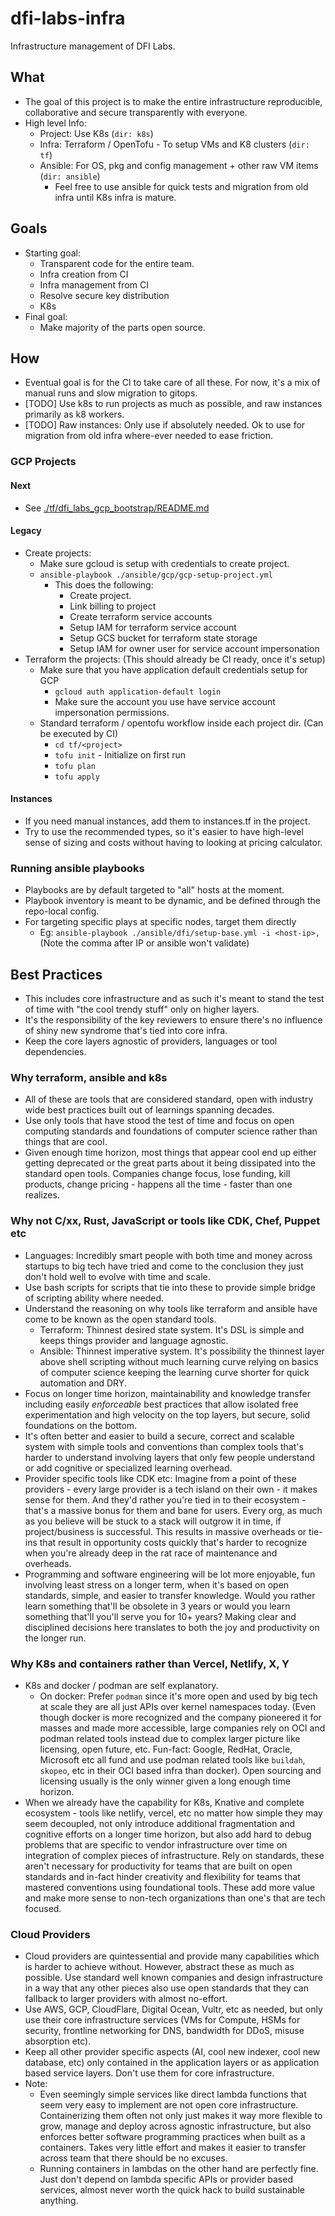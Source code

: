 # dfi-labs-infra

Infrastructure management of DFI Labs.

## What

- The goal of this project is to make the entire infrastructure reproducible, collaborative and secure transparently with everyone.
- High level Info:
  - Project: Use K8s (`dir: k8s`)
  - Infra: Terraform / OpenTofu - To setup VMs and K8 clusters (`dir: tf`)
  - Ansible:  For OS, pkg and config management + other raw VM items (`dir: ansible`)
    - Feel free to use ansible for quick tests and migration from old infra until K8s infra is mature.

## Goals

- Starting goal:
  - Transparent code for the entire team.
  - Infra creation from CI
  - Infra management from CI
  - Resolve secure key distribution
  - K8s
- Final goal:
  - Make majority of the parts open source.

## How

- Eventual goal is for the CI to take care of all these. For now, it's a mix of manual runs and slow migration to gitops.
- [TODO] Use k8s to run projects as much as possible, and raw instances primarily as  k8 workers.
- [TODO] Raw instances: Only use if absolutely needed. Ok to use for migration from old infra where-ever needed to ease friction.

### GCP Projects

#### Next

- See [./tf/dfi_labs_gcp_bootstrap/README.md](tf/dfi_labs_gcp_bootstrap/README.md)

#### Legacy

- Create projects:
  - Make sure gcloud is setup with credentials to create project.
  - `ansible-playbook ./ansible/gcp/gcp-setup-project.yml`
    - This does the following:
      - Create project.
      - Link billing to project
      - Create terraform service accounts
      - Setup IAM for terraform service account
      - Setup GCS bucket for terraform state storage
      - Setup IAM for owner user for service account impersonation
- Terraform the projects: (This should already be CI ready, once it's setup)
  - Make sure that you have application default credentials setup for GCP
    - `gcloud auth application-default login`
    - Make sure the account you use have service account impersonation permissions.
  - Standard terraform / opentofu workflow inside each project dir. (Can be executed by CI)
    - `cd tf/<project>`
    - `tofu init` - Initialize on first run
    - `tofu plan`
    - `tofu apply`

#### Instances

- If you need manual instances, add them to instances.tf in the project.
- Try to use the recommended types, so it's easier to have high-level sense of sizing and costs without having to looking at pricing calculator.

### Running ansible playbooks

- Playbooks are by default targeted to "all" hosts at the moment.
- Playbook inventory is meant to be dynamic, and be defined through the repo-local config.
- For targeting specific plays at specific nodes, target them directly
  - Eg: `ansible-playbook ./ansible/dfi/setup-base.yml -i <host-ip>,` (Note the comma after IP or ansible won't validate)

## Best Practices

- This includes core infrastructure and as such it's meant to stand the test of time with "the cool trendy stuff" only on higher layers.
- It's the responsibility of the key reviewers to ensure there's no influence of shiny new syndrome that's tied into core infra.
- Keep the core layers agnostic of providers, languages or tool dependencies.

### Why terraform, ansible and k8s

- All of these are tools that are considered standard, open with industry wide best practices built out of learnings spanning decades.
- Use only tools that have stood the test of time and focus on open computing standards and foundations of computer science rather than things that are cool.
- Given enough time horizon, most things that appear cool end up either getting deprecated or the great parts about it being dissipated into the standard open tools. Companies change focus, lose funding, kill products, change pricing - happens all the time - faster than one realizes.

### Why not C/xx, Rust, JavaScript or tools like CDK, Chef, Puppet etc

- Languages: Incredibly smart people with both time and money across startups to big tech have tried and come to the conclusion they just don't hold well to evolve with time and scale.
- Use bash scripts for scripts that tie into these to provide simple bridge of scripting ability where needed.
- Understand the reasoning on why tools like terraform and ansible have come to be known as the open standard tools.
  - Terraform: Thinnest desired state system. It's DSL is simple and keeps things provider and language agnostic.
  - Ansible: Thinnest imperative system. It's possibility the thinnest layer above shell scripting without much learning curve relying on basics of computer science keeping the learning curve shorter for quick automation and DRY.
- Focus on longer time horizon, maintainability and knowledge transfer including easily _enforceable_ best practices that allow isolated free experimentation and high velocity on the top layers, but secure, solid foundations on the bottom.
- It's often better and easier to build a secure, correct and scalable system with simple tools and conventions than complex tools that's harder to understand involving layers that only few people understand or add cognitive or specialized learning overhead.
- Provider specific tools like CDK etc: Imagine from a point of these providers - every large provider is a tech island on their own - it makes sense for them. And they'd rather you're tied in to their ecosystem - that's a massive bonus for them and bane for users. Every org, as much as you believe will be stuck to a stack will outgrow it in time, if project/business is successful. This results in massive overheads or tie-ins that result in opportunity costs quickly that's harder to recognize when you're already deep in the rat race of maintenance and overheads.
- Programming and software engineering will be lot more enjoyable, fun involving least stress on a longer term, when it's based on open standards, simple, and easier to transfer knowledge. Would you rather learn something that'll be obsolete in 3 years or would you learn something that'll you'll serve you for 10+ years? Making clear and disciplined decisions here translates to both the joy and productivity on the longer run.

### Why K8s and containers rather than Vercel, Netlify, X, Y

- K8s and docker / podman are self explanatory.
  - On docker: Prefer `podman` since it's more open and used by big tech at scale they are all just APIs over kernel namespaces today. (Even though docker is more recognized and the company  pioneered it for masses and made more accessible, large companies rely on OCI and podman related tools instead due to complex larger picture like licensing, open future, etc. Fun-fact: Google, RedHat, Oracle, Microsoft etc all fund and use podman related tools like `buildah`, `skopeo`, etc in their OCI based infra than docker). Open sourcing and licensing usually is the only winner given a long enough time horizon.
- When we already have the capability for K8s, Knative and complete ecosystem - tools like netlify, vercel, etc no matter how simple they may seem decoupled, not only introduce additional fragmentation and cognitive efforts on a longer time horizon, but also add hard to debug problems that are specific to vendor infrastructure over time on integration of complex pieces of infrastructure. Rely on standards, these aren't necessary for productivity for teams that are built on open standards and in-fact hinder creativity and flexibility for teams that mastered conventions using foundational tools. These add more value and make more sense to non-tech organizations than one's that are tech focused.

### Cloud Providers

- Cloud providers are quintessential and provide many capabilities which is harder to achieve without. However, abstract these as much as possible. Use standard well known companies and design infrastructure in a way that any other pieces also use open standards that they can fallback to larger providers with almost no-effort.
- Use AWS, GCP, CloudFlare, Digital Ocean, Vultr, etc as needed, but only use their core infrastructure services (VMs for Compute, HSMs for security, frontline networking for DNS, bandwidth for DDoS, misuse absorption etc).
- Keep all other provider specific aspects (AI, cool new indexer, cool new database, etc) only contained in the application layers or as application based service layers. Don't use them for core infrastructure.
- Note:
  - Even seemingly simple services like direct lambda functions that seem very easy to implement are not open core infrastructure. Containerizing them often not only just makes it way more flexible to grow, manage and deploy across agnostic infrastructure, but also enforces better software programming practices when built as a containers. Takes very little effort and makes it easier to transfer across team that there should be no excuses.
  - Running containers in lambdas on the other hand are perfectly fine. Just don't depend on lambda specific APIs or provider based services, almost never worth the quick hack to build sustainable anything.
